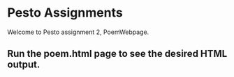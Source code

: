 # Pesto Assignments

Welcome to Pesto assignment 2, PoemWebpage.


## Run the poem.html page to see the desired HTML output.
